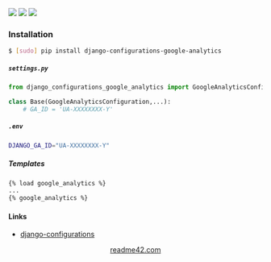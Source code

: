 <!--
https://readme42.com
-->


[![](https://img.shields.io/pypi/v/django-configurations-google-analytics.svg?maxAge=3600)](https://pypi.org/project/django-configurations-google-analytics/)
[![](https://img.shields.io/badge/License-Unlicense-blue.svg?longCache=True)](https://unlicense.org/)
[![](https://github.com/andrewp-as-is/django-configurations-google-analytics.py/workflows/tests42/badge.svg)](https://github.com/andrewp-as-is/django-configurations-google-analytics.py/actions)

### Installation
```bash
$ [sudo] pip install django-configurations-google-analytics
```

##### `settings.py`
```python
from django_configurations_google_analytics import GoogleAnalyticsConfiguration

class Base(GoogleAnalyticsConfiguration,...):
    # GA_ID = 'UA-XXXXXXXX-Y'
```

##### `.env`
```bash
DJANGO_GA_ID="UA-XXXXXXXX-Y"
```

##### Templates
```html
{% load google_analytics %}
...
{% google_analytics %}
```

#### Links
+   [django-configurations](https://github.com/jazzband/django-configurations)

<p align="center">
    <a href="https://readme42.com/">readme42.com</a>
</p>